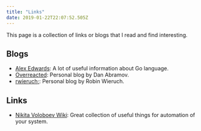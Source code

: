 ```yaml
---
title: "Links"
date: 2019-01-22T22:07:52.505Z
---
```


This page is a collection of links or blogs that I read and find interesting.

## Blogs

- [Alex Edwards](http://www.alexedwards.net/): A lot of useful information about Go language.
- [Overreacted](https://overreacted.io/): Personal blog by Dan Abramov.
- [rwieruch;](https://www.robinwieruch.de/): Personal blog by Robin Wieruch.

## Links

- [Nikita Voloboev Wiki](https://wiki.nikitavoloboev.xyz): Great collection of useful things for automation of your system.
